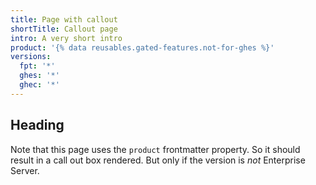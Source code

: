 ```yaml
---
title: Page with callout
shortTitle: Callout page
intro: A very short intro
product: '{% data reusables.gated-features.not-for-ghes %}'
versions:
  fpt: '*'
  ghes: '*'
  ghec: '*'
---
```


## Heading

Note that this page uses the `product` frontmatter property. So it should
result in a call out box rendered. But only if the version is *not*
Enterprise Server.
